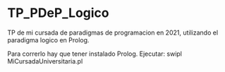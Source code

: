 # TP_PDeP_Logico

TP de mi cursada de paradigmas de programacion en 2021, utilizando el paradigma logico en Prolog.

Para correrlo hay que tener instalado Prolog. Ejecutar: swipl MiCursadaUniversitaria.pl
